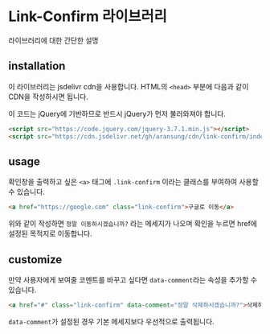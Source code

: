 # Link-Confirm 라이브러리

라이브러리에 대한 간단한 설명

## installation

이 라이브러리는 jsdelivr cdn을 사용합니다.
HTML의 `<head>` 부분에 다음과 같이 CDN을 작성하시면 됩니다.

이 코드는 jQuery에 기반하므로 반드시 jQuery가 먼저 불러와져야 합니다.

```html
<script src="https://code.jquery.com/jquery-3.7.1.min.js"></script>
<script src="https://cdn.jsdelivr.net/gh/aransung/cdn/link-confirm/index.js"></script>
```

## usage

확인창을 출력하고 싶은  `<a>` 태그에 `.link-confirm` 이라는 클래스를 부여하여 사용할 수 있습니다.

```html
<a href="https://google.com" class="link-confirm">구글로 이동</a>
```

위와 같이 작성하면 `정말 이동하시겠습니까?` 라는 메세지가 나오며 확인을 누르면 href에 설정된 목적지로 이동합니다.

## customize

만약 사용자에게 보여줄 코멘트를 바꾸고 싶다면 `data-comment`라는 속성을 추가할 수 있습니다.

```html
<a href="#" class="link-confirm" data-comment="정말 삭제하시겠습니까?">삭제하기</a>
```

`data-comment`가 설정된 경우 기본 메세지보다 우선적으로 출력됩니다.
